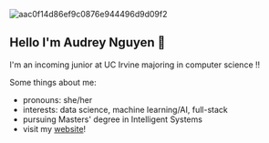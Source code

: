 ![aac0f14d86ef9c0876e944496d9d09f2](https://user-images.githubusercontent.com/97079096/148705680-4107c0d0-5832-47f3-9aba-fe370b5bf8e0.gif)

## Hello I'm Audrey Nguyen 🌸 

I'm an incoming junior at UC Irvine majoring in computer science !!

Some things about me:
- pronouns: she/her
- interests: data science, machine learning/AI, full-stack
- pursuing Masters' degree in Intelligent Systems
- visit my [website](https://aud-dreams.github.io/)!
